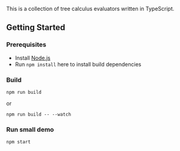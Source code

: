 This is a collection of tree calculus evaluators written in TypeScript. 

## Getting Started

### Prerequisites
* Install [Node.js](https://nodejs.org/en/download)
* Run `npm install` here to install build dependencies

### Build
```
npm run build
```
or
```
npm run build -- --watch
```

### Run small demo
```
npm start
```
